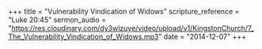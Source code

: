 +++
title = "Vulnerability Vindication of Widows"
scripture_reference = "Luke 20:45"
sermon_audio = "https://res.cloudinary.com/dy3wlzuye/video/upload/v1/KingstonChurch/7_The_Vulnerability_Vindication_of_Widows.mp3"
date = "2014-12-07"
+++
